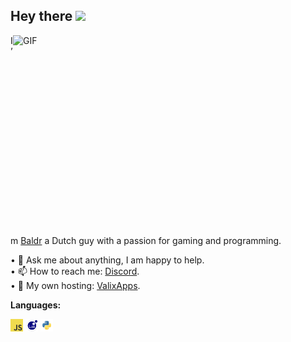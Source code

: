<h2>Hey there <img src="https://media.giphy.com/media/hvRJCLFzcasrR4ia7z/giphy.gif" width="25px"></h2>
<img align="right" alt="GIF" src="https://github.com/ValixDev/Valix/blob/main/baldrcode.gif" width="500" height="320" max-width="500" max-height="320" />

I’m <a href="https://github.com/ValixDev">Baldr</a> a Dutch guy with a passion for gaming and programming.

• 💬 Ask me about anything, I am happy to help.<br>
• 📫 How to reach me: [Discord](https://discord.com/users/875712716432629810/).<br>
• 🛒 My own hosting: [ValixApps](SOON).<br>

**Languages:**  

<code><img height="20" src="https://raw.githubusercontent.com/github/explore/80688e429a7d4ef2fca1e82350fe8e3517d3494d/topics/javascript/javascript.png"></code>
<code><img height="20" src="https://raw.githubusercontent.com/github/explore/80688e429a7d4ef2fca1e82350fe8e3517d3494d/topics/lua/lua.png"></code>
<code><img height="20" src="https://raw.githubusercontent.com/github/explore/80688e429a7d4ef2fca1e82350fe8e3517d3494d/topics/python/python.png"></code>

